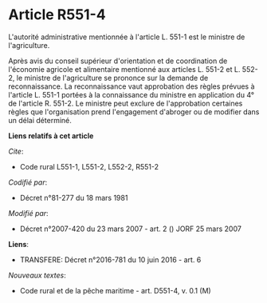 # Article R551-4

L'autorité administrative mentionnée à l'article L. 551-1 est le ministre de l'agriculture.

Après avis du conseil supérieur d'orientation et de coordination de l'économie agricole et alimentaire mentionné aux articles
L. 551-2 et L. 552-2, le ministre de l'agriculture se prononce sur la demande de reconnaissance. La reconnaissance vaut
approbation des règles prévues à l'article L. 551-1 portées à la connaissance du ministre en application du 4° de l'article
R. 551-2. Le ministre peut exclure de l'approbation certaines règles que l'organisation prend l'engagement d'abroger ou de
modifier dans un délai déterminé.

**Liens relatifs à cet article**

_Cite_:

  - Code rural L551-1, L551-2, L552-2, R551-2

_Codifié par_:

  - Décret n°81-277 du 18 mars 1981

_Modifié par_:

  - Décret n°2007-420 du 23 mars 2007 - art. 2 () JORF 25 mars 2007

**Liens**:

  - TRANSFERE: Décret n°2016-781 du 10 juin 2016 - art. 6

_Nouveaux textes_:

  - Code rural et de la pêche maritime - art. D551-4, v. 0.1 (M)
